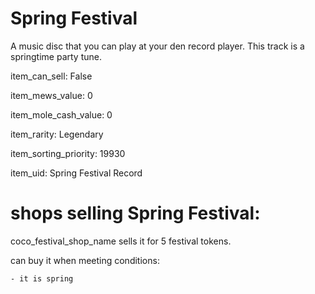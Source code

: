 # Spring Festival

A music disc that you can play at your den record player. This track is a springtime party tune.

item_can_sell: False

item_mews_value: 0

item_mole_cash_value: 0

item_rarity: Legendary

item_sorting_priority: 19930

item_uid: Spring Festival Record

# shops selling Spring Festival:

coco_festival_shop_name sells it for 5 festival tokens.

  can buy it when meeting conditions: 

    - it is spring